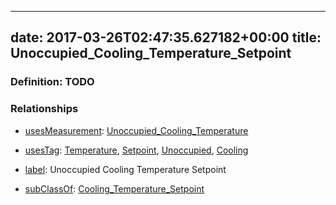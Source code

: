 
---
date: 2017-03-26T02:47:35.627182+00:00
title: Unoccupied_Cooling_Temperature_Setpoint
---
### Definition: TODO

### Relationships

* [usesMeasurement](https://brickschema.org/schema/1.0/BrickFrame#usesMeasurement): [Unoccupied_Cooling_Temperature](https://brickschema.org/schema/1.0/Brick#Unoccupied_Cooling_Temperature)

* [usesTag](https://brickschema.org/schema/1.0/BrickFrame#usesTag): [Temperature](https://brickschema.org/schema/1.0/BrickTag#Temperature), [Setpoint](https://brickschema.org/schema/1.0/BrickTag#Setpoint), [Unoccupied](https://brickschema.org/schema/1.0/BrickTag#Unoccupied), [Cooling](https://brickschema.org/schema/1.0/BrickTag#Cooling)

* [label](http://www.w3.org/2000/01/rdf-schema#label): Unoccupied Cooling Temperature Setpoint

* [subClassOf](http://www.w3.org/2000/01/rdf-schema#subClassOf): [Cooling_Temperature_Setpoint](https://brickschema.org/schema/1.0/Brick#Cooling_Temperature_Setpoint)
